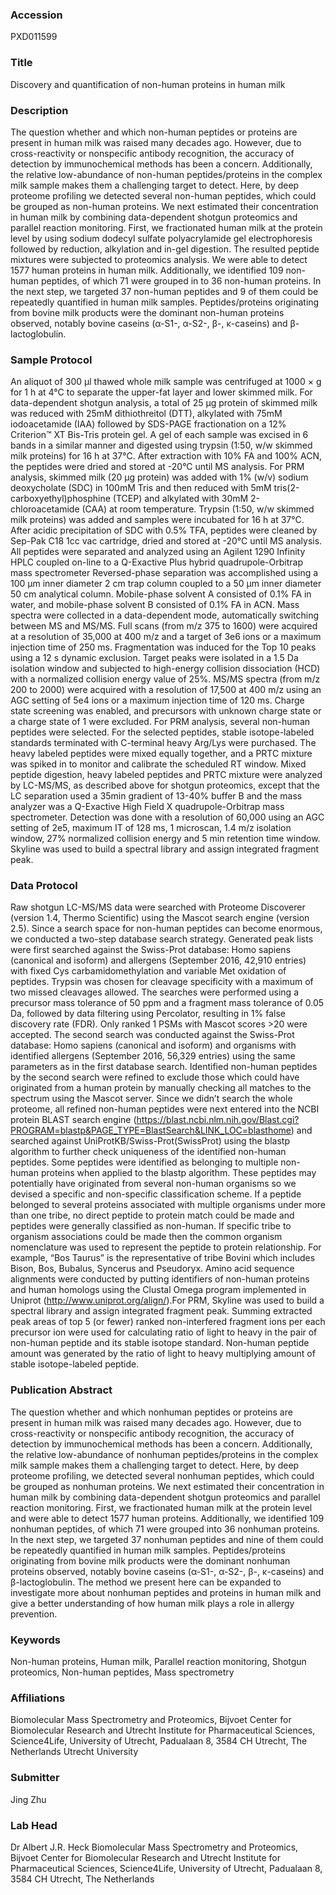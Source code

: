 ### Accession
PXD011599

### Title
Discovery and quantification of non-human proteins in human milk

### Description
The question whether and which non-human peptides or proteins are present in human milk was raised many decades ago. However, due to cross-reactivity or nonspecific antibody recognition, the accuracy of detection by immunochemical methods has been a concern. Additionally, the relative low-abundance of non-human peptides/proteins in the complex milk sample makes them a challenging target to detect. Here, by deep proteome profiling we detected several non-human peptides, which could be grouped as non-human proteins. We next estimated their concentration in human milk by combining data-dependent shotgun proteomics and parallel reaction monitoring. First, we fractionated human milk at the protein level by using sodium dodecyl sulfate polyacrylamide gel electrophoresis followed by reduction, alkylation and in-gel digestion. The resulted peptide mixtures were subjected to proteomics analysis. We were able to detect 1577 human proteins in human milk. Additionally, we identified 109 non-human peptides, of which 71 were grouped in to 36 non-human proteins. In the next step, we targeted 37 non-human peptides and 9 of them could be repeatedly quantified in human milk samples. Peptides/proteins originating from bovine milk products were the dominant non-human proteins observed, notably bovine caseins (α-S1-, α-S2-, β-, κ-caseins) and β-lactoglobulin.

### Sample Protocol
An aliquot of 300 µl thawed whole milk sample was centrifuged at 1000 × g for 1 h at 4°C to separate the upper-fat layer and lower skimmed milk. For data-dependent shotgun analysis, a total of 25 µg protein of skimmed milk was reduced with 25mM dithiothreitol (DTT), alkylated with 75mM iodoacetamide (IAA) followed by SDS-PAGE fractionation on a 12% Criterion™ XT Bis-Tris protein gel. A gel of each sample was excised in 6 bands in a similar manner and digested using trypsin (1:50, w/w skimmed milk proteins) for 16 h at 37°C. After extraction with 10% FA and 100% ACN, the peptides were dried and stored at -20°C until MS analysis. For PRM analysis, skimmed milk (20 µg protein) was added with 1% (w/v) sodium deoxycholate (SDC) in 100mM Tris and then reduced with 5mM tris(2-carboxyethyl)phosphine (TCEP) and alkylated with 30mM 2-chloroacetamide (CAA) at room temperature. Trypsin (1:50, w/w skimmed milk proteins) was added and samples were incubated for 16 h at 37°C. After acidic precipitation of SDC with 0.5% TFA, peptides were cleaned by Sep-Pak C18 1cc vac cartridge, dried and stored at -20°C until MS analysis. All peptides were separated and analyzed using an Agilent 1290 Infinity HPLC coupled on-line to a Q-Exactive Plus hybrid quadrupole-Orbitrap mass spectrometer Reversed-phase separation was accomplished using a 100 µm inner diameter 2 cm trap column coupled to a 50 µm inner diameter 50 cm analytical column. Mobile-phase solvent A consisted of 0.1% FA in water, and mobile-phase solvent B consisted of 0.1% FA in ACN. Mass spectra were collected in a data-dependent mode, automatically switching between MS and MS/MS. Full scans (from m/z 375 to 1600) were acquired at a resolution of 35,000 at 400 m/z and a target of 3e6 ions or a maximum injection time of 250 ms. Fragmentation was induced for the Top 10 peaks using a 12 s dynamic exclusion. Target peaks were isolated in a 1.5 Da isolation window and subjected to high-energy collision dissociation (HCD) with a normalized collision energy value of 25%. MS/MS spectra (from m/z 200 to 2000) were acquired with a resolution of 17,500 at 400 m/z using an AGC setting of 5e4 ions or a maximum injection time of 120 ms. Charge state screening was enabled, and precursors with unknown charge state or a charge state of 1 were excluded. For PRM analysis, several non-human peptides were selected. For the selected peptides, stable isotope-labeled standards terminated with C-terminal heavy Arg/Lys were purchased. The heavy labeled peptides were mixed equally together, and a PRTC mixture was spiked in to monitor and calibrate the scheduled RT window. Mixed peptide digestion, heavy labeled peptides and PRTC mixture were analyzed by LC-MS/MS, as described above for shotgun proteomics, except that the LC separation used a 35min gradient of 13-40% buffer B and the mass analyzer was a Q-Exactive High Field X quadrupole-Orbitrap mass spectrometer. Detection was done with a resolution of 60,000 using an AGC setting of 2e5, maximum IT of 128 ms, 1 microscan, 1.4 m/z isolation window, 27% normalized collision energy and 5 min retention time window. Skyline was used to build a spectral library and assign integrated fragment peak.

### Data Protocol
Raw shotgun LC-MS/MS data were searched with Proteome Discoverer (version 1.4, Thermo Scientific) using the Mascot search engine (version 2.5). Since a search space for non-human peptides can become enormous, we conducted a two-step database search strategy. Generated peak lists were first searched against the Swiss-Prot database: Homo sapiens (canonical and isoform) and allergens (September 2016, 42,910 entries) with fixed Cys carbamidomethylation and variable Met oxidation of peptides. Trypsin was chosen for cleavage specificity with a maximum of two missed cleavages allowed. The searches were performed using a precursor mass tolerance of 50 ppm and a fragment mass tolerance of 0.05 Da, followed by data filtering using Percolator, resulting in 1% false discovery rate (FDR). Only ranked 1 PSMs with Mascot scores >20 were accepted. The second search was conducted against the Swiss-Prot database: Homo sapiens (canonical and isoform) and organisms with identified allergens (September 2016, 56,329 entries) using the same parameters as in the first database search. Identified non-human peptides by the second search were refined to exclude those which could have originated from a human protein by manually checking all matches to the spectrum using the Mascot server. Since we didn’t search the whole proteome, all refined non-human peptides were next entered into the NCBI protein BLAST search engine (https://blast.ncbi.nlm.nih.gov/Blast.cgi?PROGRAM=blastp&PAGE_TYPE=BlastSearch&LINK_LOC=blasthome) and searched against UniProtKB/Swiss-Prot(SwissProt) using the blastp algorithm to further check uniqueness of the identified non-human peptides. Some peptides were identified as belonging to multiple non-human proteins when applied to the blastp algorithm. These peptides may potentially have originated from several non-human organisms so we devised a specific and non-specific classification scheme. If a peptide belonged to several proteins associated with multiple organisms under more than one tribe, no direct peptide to protein match could be made and peptides were generally classified as non-human. If specific tribe to organism associations could be made then the common organism nomenclature was used to represent the peptide to protein relationship. For example, “Bos Taurus” is the representative of tribe Bovini which includes Bison, Bos, Bubalus, Syncerus and Pseudoryx. Amino acid sequence alignments were conducted by putting identifiers of non-human proteins and human homologs using the Clustal Omega program implemented in Uniprot (http://www.uniprot.org/align/).For PRM, Skyline was used to build a spectral library and assign integrated fragment peak. Summing extracted peak areas of top 5 (or fewer) ranked non-interfered fragment ions per each precursor ion were used for calculating ratio of light to heavy in the pair of non-human peptide and its stable isotope standard. Non-human peptide amount was generated by the ratio of light to heavy multiplying amount of stable isotope-labeled peptide.

### Publication Abstract
The question whether and which nonhuman peptides or proteins are present in human milk was raised many decades ago. However, due to cross-reactivity or nonspecific antibody recognition, the accuracy of detection by immunochemical methods has been a concern. Additionally, the relative low-abundance of nonhuman peptides/proteins in the complex milk sample makes them a challenging target to detect. Here, by deep proteome profiling, we detected several nonhuman peptides, which could be grouped as nonhuman proteins. We next estimated their concentration in human milk by combining data-dependent shotgun proteomics and parallel reaction monitoring. First, we fractionated human milk at the protein level and were able to detect 1577 human proteins. Additionally, we identified 109 nonhuman peptides, of which 71 were grouped into 36 nonhuman proteins. In the next step, we targeted 37 nonhuman peptides and nine of them could be repeatedly quantified in human milk samples. Peptides/proteins originating from bovine milk products were the dominant nonhuman proteins observed, notably bovine caseins (&#x3b1;-S1-, &#x3b1;-S2-, &#x3b2;-, &#x3ba;-caseins) and &#x3b2;-lactoglobulin. The method we present here can be expanded to investigate more about nonhuman peptides and proteins in human milk and give a better understanding of how human milk plays a role in allergy prevention.

### Keywords
Non-human proteins, Human milk, Parallel reaction monitoring, Shotgun proteomics, Non-human peptides, Mass spectrometry

### Affiliations
Biomolecular Mass Spectrometry and Proteomics, Bijvoet Center for Biomolecular Research and Utrecht Institute for Pharmaceutical Sciences, Science4Life, University of Utrecht, Padualaan 8, 3584 CH Utrecht, The Netherlands
Utrecht University

### Submitter
Jing Zhu

### Lab Head
Dr Albert J.R. Heck
Biomolecular Mass Spectrometry and Proteomics, Bijvoet Center for Biomolecular Research and Utrecht Institute for Pharmaceutical Sciences, Science4Life, University of Utrecht, Padualaan 8, 3584 CH Utrecht, The Netherlands


